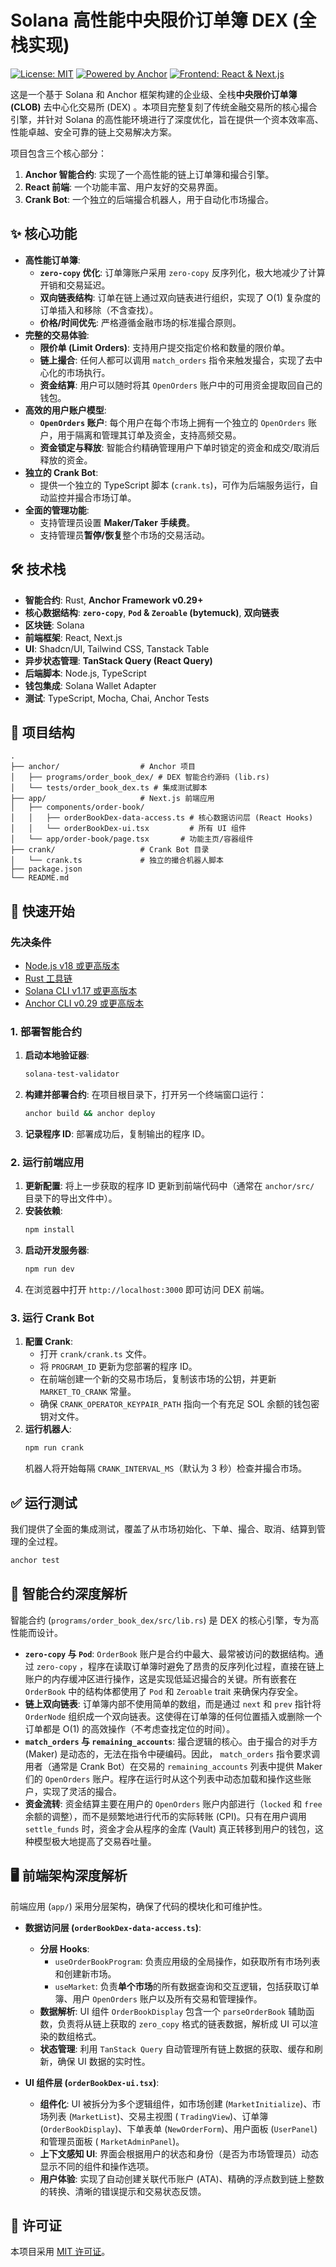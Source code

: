 # Solana 高性能中央限价订单簿 DEX (全栈实现)

[![License: MIT](https://img.shields.io/badge/License-MIT-yellow.svg)](https://opensource.org/licenses/MIT) [![Powered by Anchor](https://img.shields.io/badge/Powered%20by-Anchor-blue.svg)](https://www.anchor-lang.com/) [![Frontend: React & Next.js](https://img.shields.io/badge/Frontend-React%20%26%20Next.js-cyan.svg)](https://nextjs.org/)

这是一个基于 Solana 和 Anchor 框架构建的企业级、全栈**中央限价订单簿 (CLOB)** 去中心化交易所 (DEX)
。本项目完整复刻了传统金融交易所的核心撮合引擎，并针对 Solana 的高性能环境进行了深度优化，旨在提供一个资本效率高、性能卓越、安全可靠的链上交易解决方案。

项目包含三个核心部分：

1. **Anchor 智能合约**: 实现了一个高性能的链上订单簿和撮合引擎。
2. **React 前端**: 一个功能丰富、用户友好的交易界面。
3. **Crank Bot**: 一个独立的后端撮合机器人，用于自动化市场撮合。

## ✨ 核心功能

- **高性能订单簿**:
    - **`zero-copy` 优化**: 订单簿账户采用 `zero-copy` 反序列化，极大地减少了计算开销和交易延迟。
    - **双向链表结构**: 订单在链上通过双向链表进行组织，实现了 O(1) 复杂度的订单插入和移除（不含查找）。
    - **价格/时间优先**: 严格遵循金融市场的标准撮合原则。
- **完整的交易体验**:
    - **限价单 (Limit Orders)**: 支持用户提交指定价格和数量的限价单。
    - **链上撮合**: 任何人都可以调用 `match_orders` 指令来触发撮合，实现了去中心化的市场执行。
    - **资金结算**: 用户可以随时将其 `OpenOrders` 账户中的可用资金提取回自己的钱包。
- **高效的用户账户模型**:
    - **`OpenOrders` 账户**: 每个用户在每个市场上拥有一个独立的 `OpenOrders` 账户，用于隔离和管理其订单及资金，支持高频交易。
    - **资金锁定与释放**: 智能合约精确管理用户下单时锁定的资金和成交/取消后释放的资金。
- **独立的 Crank Bot**:
    - 提供一个独立的 TypeScript 脚本 (`crank.ts`)，可作为后端服务运行，自动监控并撮合市场订单。
- **全面的管理功能**:
    - 支持管理员设置 **Maker/Taker 手续费**。
    - 支持管理员**暂停/恢复**整个市场的交易活动。

## 🛠️ 技术栈

- **智能合约**: Rust, **Anchor Framework v0.29+**
- **核心数据结构**: **`zero-copy`**, **`Pod` & `Zeroable` (bytemuck)**, **双向链表**
- **区块链**: Solana
- **前端框架**: React, Next.js
- **UI**: Shadcn/UI, Tailwind CSS, Tanstack Table
- **异步状态管理**: **TanStack Query (React Query)**
- **后端脚本**: Node.js, TypeScript
- **钱包集成**: Solana Wallet Adapter
- **测试**: TypeScript, Mocha, Chai, Anchor Tests

## 📂 项目结构

```
.
├── anchor/                  # Anchor 项目
│   ├── programs/order_book_dex/ # DEX 智能合约源码 (lib.rs)
│   └── tests/order_book_dex.ts # 集成测试脚本
├── app/                     # Next.js 前端应用
│   ├── components/order-book/
│   │   ├── orderBookDex-data-access.ts # 核心数据访问层 (React Hooks)
│   │   └── orderBookDex-ui.tsx         # 所有 UI 组件
│   └── app/order-book/page.tsx       # 功能主页/容器组件
├── crank/                   # Crank Bot 目录
│   └── crank.ts             # 独立的撮合机器人脚本
├── package.json
└── README.md
```

## 🚀 快速开始

### 先决条件

- [Node.js v18 或更高版本](https://nodejs.org/en/)
- [Rust 工具链](https://www.rust-lang.org/tools/install)
- [Solana CLI v1.17 或更高版本](https://docs.solana.com/cli/install)
- [Anchor CLI v0.29 或更高版本](https://www.anchor-lang.com/docs/installation)

### 1. 部署智能合约

1. **启动本地验证器**:
   ```bash
   solana-test-validator
   ```
2. **构建并部署合约**: 在项目根目录下，打开另一个终端窗口运行：
   ```bash
   anchor build && anchor deploy
   ```
3. **记录程序 ID**: 部署成功后，复制输出的程序 ID。

### 2. 运行前端应用

1. **更新配置**: 将上一步获取的程序 ID 更新到前端代码中（通常在 `anchor/src/` 目录下的导出文件中）。
2. **安装依赖**:
   ```bash
   npm install
   ```
3. **启动开发服务器**:
   ```bash
   npm run dev
   ```
4. 在浏览器中打开 `http://localhost:3000` 即可访问 DEX 前端。

### 3. 运行 Crank Bot

1. **配置 Crank**:
    * 打开 `crank/crank.ts` 文件。
    * 将 `PROGRAM_ID` 更新为您部署的程序 ID。
    * 在前端创建一个新的交易市场后，复制该市场的公钥，并更新 `MARKET_TO_CRANK` 常量。
    * 确保 `CRANK_OPERATOR_KEYPAIR_PATH` 指向一个有充足 SOL 余额的钱包密钥对文件。
2. **运行机器人**:
   ```bash
   npm run crank
   ```
   机器人将开始每隔 `CRANK_INTERVAL_MS`（默认为 3 秒）检查并撮合市场。

## ✅ 运行测试

我们提供了全面的集成测试，覆盖了从市场初始化、下单、撮合、取消、结算到管理的全过程。

```bash
anchor test
```

## 📜 智能合约深度解析

智能合约 (`programs/order_book_dex/src/lib.rs`) 是 DEX 的核心引擎，专为高性能而设计。

- **`zero-copy` 与 `Pod`**: `OrderBook` 账户是合约中最大、最常被访问的数据结构。通过 `zero-copy`
  ，程序在读取订单簿时避免了昂贵的反序列化过程，直接在链上账户的内存缓冲区进行操作，这是实现低延迟撮合的关键。所有嵌套在
  `OrderBook` 中的结构体都使用了 `Pod` 和 `Zeroable` trait 来确保内存安全。
- **链上双向链表**: 订单簿内部不使用简单的数组，而是通过 `next` 和 `prev` 指针将 `OrderNode`
  组织成一个双向链表。这使得在订单簿的任何位置插入或删除一个订单都是 O(1) 的高效操作（不考虑查找定位的时间）。
- **`match_orders` 与 `remaining_accounts`**: 撮合逻辑的核心。由于撮合的对手方 (Maker) 是动态的，无法在指令中硬编码。因此，
  `match_orders` 指令要求调用者（通常是 Crank Bot）在交易的 `remaining_accounts` 列表中提供 Maker 们的 `OpenOrders`
  账户。程序在运行时从这个列表中动态加载和操作这些账户，实现了灵活的撮合。
- **资金流转**: 资金结算主要在用户的 `OpenOrders` 账户内部进行（`locked` 和 `free`
  余额的调整），而不是频繁地进行代币的实际转账 (CPI)。只有在用户调用 `settle_funds` 时，资金才会从程序的金库 (Vault)
  真正转移到用户的钱包，这种模型极大地提高了交易吞吐量。

## 🖥️ 前端架构深度解析

前端应用 (`app/`) 采用分层架构，确保了代码的模块化和可维护性。

- **数据访问层 (`orderBookDex-data-access.ts`)**:
    - **分层 Hooks**:
        - `useOrderBookProgram`: 负责应用级的全局操作，如获取所有市场列表和创建新市场。
        - `useMarket`: 负责**单个市场**的所有数据查询和交互逻辑，包括获取订单簿、用户 `OpenOrders` 账户以及所有交易和管理操作。
    - **数据解析**: UI 组件 `OrderBookDisplay` 包含一个 `parseOrderBook` 辅助函数，负责将从链上获取的 `zero_copy`
      格式的链表数据，解析成 UI 可以渲染的数组格式。
    - **状态管理**: 利用 `TanStack Query` 自动管理所有链上数据的获取、缓存和刷新，确保 UI 数据的实时性。

- **UI 组件层 (`orderBookDex-ui.tsx`)**:
    - **组件化**: UI 被拆分为多个逻辑组件，如市场创建 (`MarketInitialize`)、市场列表 (`MarketList`)、交易主视图 (
      `TradingView`)、订单簿 (`OrderBookDisplay`)、下单表单 (`NewOrderForm`)、用户面板 (`UserPanel`) 和管理员面板 (
      `MarketAdminPanel`)。
    - **上下文感知 UI**: 界面会根据用户的状态和身份（是否为市场管理员）动态显示不同的组件和操作选项。
    - **用户体验**: 实现了自动创建关联代币账户 (ATA)、精确的浮点数到链上整数的转换、清晰的错误提示和交易状态反馈。

## 📄 许可证

本项目采用 [MIT 许可证](https://opensource.org/licenses/MIT)。